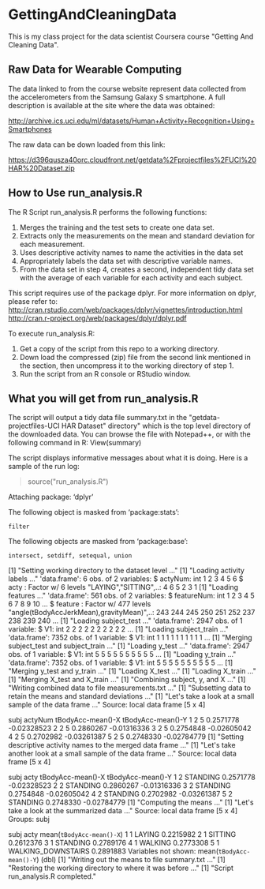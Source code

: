GettingAndCleaningData
======================

This is my class project for the data scientist Coursera course "Getting And Cleaning Data".

Raw Data for Wearable Computing
-------------------------------

The data linked to from the course website represent data collected from the accelerometers from the Samsung Galaxy S smartphone. A full description is available at the site where the data was obtained: 

http://archive.ics.uci.edu/ml/datasets/Human+Activity+Recognition+Using+Smartphones 

The raw data can be down loaded from this link:

https://d396qusza40orc.cloudfront.net/getdata%2Fprojectfiles%2FUCI%20HAR%20Dataset.zip 

How to Use run_analysis.R
-------------------------

The R Script run_analysis.R performs the following functions:
1. Merges the training and the test sets to create one data set.
2. Extracts only the measurements on the mean and standard deviation for each measurement. 
3. Uses descriptive activity names to name the activities in the data set
4. Appropriately labels the data set with descriptive variable names. 
5. From the data set in step 4, creates a second, independent tidy data set with the average of each variable for each activity and each subject.

This script requires use of the package dplyr.  For more information on dplyr, please refer to:
http://cran.rstudio.com/web/packages/dplyr/vignettes/introduction.html
http://cran.r-project.org/web/packages/dplyr/dplyr.pdf

To execute run_analysis.R:

1. Get a copy of the script from this repo to a working directory.
2. Down load the compressed (zip) file from the second link mentioned in the section, then uncompress it to the working directory of step 1.
3. Run the script from an R console or RStudio window.

What you will get from run_analysis.R
-------------------------------------

The script will output a tidy data file summary.txt in the "getdata-projectfiles-UCI HAR Dataset" directory" which is the top level directory of the downloaded data.  You can browse the file with Notepad++, or with the following command in R:
View(summary)

The script displays informative messages about what it is doing.  Here is a sample of the run log:

> source("run_analysis.R")

Attaching package: ‘dplyr’

The following object is masked from ‘package:stats’:

    filter

The following objects are masked from ‘package:base’:

    intersect, setdiff, setequal, union

[1] "Setting working directory to the dataset level ..."
[1] "Loading activity labels ..."
'data.frame':	6 obs. of  2 variables:
 $ actyNum: int  1 2 3 4 5 6
 $ acty   : Factor w/ 6 levels "LAYING","SITTING",..: 4 6 5 2 3 1
[1] "Loading features ..."
'data.frame':	561 obs. of  2 variables:
 $ featureNum: int  1 2 3 4 5 6 7 8 9 10 ...
 $ feature   : Factor w/ 477 levels "angle(tBodyAccJerkMean),gravityMean)",..: 243 244 245 250 251 252 237 238 239 240 ...
[1] "Loading subject_test ..."
'data.frame':	2947 obs. of  1 variable:
 $ V1: int  2 2 2 2 2 2 2 2 2 2 ...
[1] "Loading subject_train ..."
'data.frame':	7352 obs. of  1 variable:
 $ V1: int  1 1 1 1 1 1 1 1 1 1 ...
[1] "Merging subject_test and subject_train ..."
[1] "Loading y_test ..."
'data.frame':	2947 obs. of  1 variable:
 $ V1: int  5 5 5 5 5 5 5 5 5 5 ...
[1] "Loading y_train ..."
'data.frame':	7352 obs. of  1 variable:
 $ V1: int  5 5 5 5 5 5 5 5 5 5 ...
[1] "Merging y_test and y_train ..."
[1] "Loading X_test ..."
[1] "Loading X_train ..."
[1] "Merging X_test and X_train ..."
[1] "Combining subject, y, and X ..."
[1] "Writing combined data to file measurements.txt ..."
[1] "Subsetting data to retain the means and standard deviations ..."
[1] "Let's take a look at a small sample of the data frame ..."
Source: local data frame [5 x 4]

  subj actyNum tBodyAcc-mean()-X tBodyAcc-mean()-Y
1    2       5         0.2571778       -0.02328523
2    2       5         0.2860267       -0.01316336
3    2       5         0.2754848       -0.02605042
4    2       5         0.2702982       -0.03261387
5    2       5         0.2748330       -0.02784779
[1] "Setting descriptive activity names to the merged data frame ..."
[1] "Let's take another look at a small sample of the data frame ..."
Source: local data frame [5 x 4]

  subj     acty tBodyAcc-mean()-X tBodyAcc-mean()-Y
1    2 STANDING         0.2571778       -0.02328523
2    2 STANDING         0.2860267       -0.01316336
3    2 STANDING         0.2754848       -0.02605042
4    2 STANDING         0.2702982       -0.03261387
5    2 STANDING         0.2748330       -0.02784779
[1] "Computing the means ..."
[1] "Let's take a look at the summarized data ..."
Source: local data frame [5 x 4]
Groups: subj

  subj               acty mean(`tBodyAcc-mean()-X`)
1    1             LAYING                 0.2215982
2    1            SITTING                 0.2612376
3    1           STANDING                 0.2789176
4    1            WALKING                 0.2773308
5    1 WALKING_DOWNSTAIRS                 0.2891883
Variables not shown: mean(`tBodyAcc-mean()-Y`) (dbl)
[1] "Writing out the means to file summary.txt ..."
[1] "Restoring the working directory to where it was before ..."
[1] "Script run_analysis.R completed."
> 
